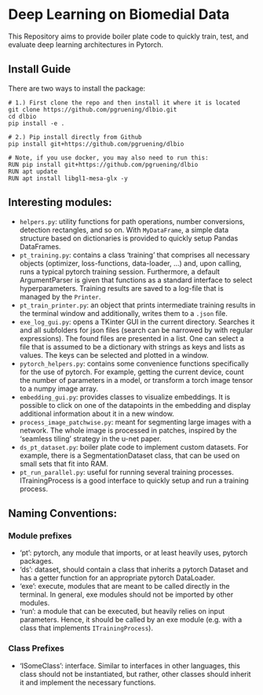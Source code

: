 # Deep Learning on Biomedial Data

This Repository aims to provide boiler plate code to quickly train, test, and evaluate deep learning architectures in Pytorch.

## Install Guide
There are two ways to install the package:
```
# 1.) First clone the repo and then install it where it is located
git clone https://github.com/pgruening/dlbio.git
cd dlbio
pip install -e .

# 2.) Pip install directly from Github
pip install git+https://github.com/pgruening/dlbio

# Note, if you use docker, you may also need to run this:
RUN pip install git+https://github.com/pgruening/dlbio
RUN apt update
RUN apt install libgl1-mesa-glx -y
```

## Interesting modules:
 - `helpers.py`: utility functions for path operations, number conversions, detection rectangles, and so on. With `MyDataFrame`, a simple data structure based on dictionaries is provided to quickly setup Pandas DataFrames.
- `pt_training.py`: contains a class ‘training’ that comprises all necessary objects (optimizer, loss-functions, data-loader, …) and, upon calling, runs a typical pytorch training session. Furthermore, a default ArgumentParser is given that functions as a standard interface to select hyperparameters. Training results are saved to a log-file that is managed by the `Printer`.
- `pt_train_printer.py`: an object that prints intermediate training results in the terminal window and additionally, writes them to a `.json` file.
- `exe_log_gui.py`: opens a TKinter GUI in the current directory. Searches it and all subfolders for json files (search can be narrowed by with regular expressions). The found files are presented in a list. One can select a file that is assumed to be a dictionary with strings as keys and lists as values. The keys can be selected and plotted in a window.
- `pytorch_helpers.py`: contains some convenience functions specifically for the use of pytorch. For example, getting the current device, count the number of parameters in a model, or transform a torch image tensor to a numpy image array.
- `embedding_gui.py`: provides classes to visualize embeddings. It is possible to click on one of the datapoints in the embedding and display additional information about it in a new window.
- `process_image_patchwise.py`: meant for segmenting large images with a network. The whole image is processed in patches, inspired by the ‘seamless tiling’ strategy in the u-net paper.
- `ds_pt_dataset.py`: boiler plate code to implement custom datasets. For example, there is a SegmentationDataset class, that can be used on small sets that fit into RAM.
- `pt_run_parallel.py`: useful for running several training processes. ITrainingProcess is a good interface to quickly setup and run a training process.

## Naming Conventions:
### Module prefixes
- ‘pt’: pytorch, any module that imports, or at least heavily uses, pytorch packages.
- ‘ds’: dataset, should contain a class that inherits a pytorch Dataset and has a getter function for an appropriate pytorch DataLoader.
- ‘exe’: execute, modules that are meant to be called directly in the terminal. In general, exe modules should not be imported by other modules.
- ‘run’: a module that can be executed, but heavily relies on input parameters. Hence, it should be called by an exe module (e.g. with a class that implements `ITrainingProcess`).


### Class Prefixes
- ‘ISomeClass’: interface. Similar to interfaces in other languages, this class should not be instantiated, but rather, other classes should inherit it and implement the necessary functions.  

